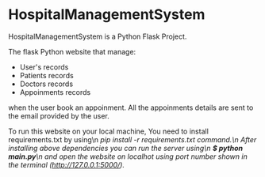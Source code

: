 # HospitalManagementSystem
HospitalManagementSystem is a Python Flask Project.

The flask Python website that manage:

<ul>
  <li>User's records</li>
<li>Patients records</li>
<li>Doctors records</li>
<li>Appoinments records</li>
</ul>

when the user book an appoinment. All the appoinments details are sent to the email provided by the user.  

To run this website on your local machine, You need to install requirements.txt by using\n
<i>pip install -r requirements.txt<i> command.\n
After installing above dependencies you can run the server using\n
  <b><i>$ python main.py</i></b>\n
and open the website on localhot using port number shown in the terminal (http://127.0.0.1:5000/).
